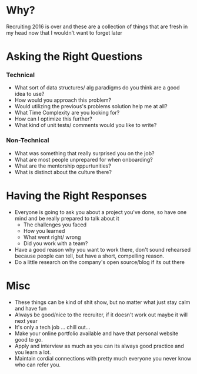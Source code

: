 # Why?

Recruiting 2016 is over and these are a collection of things that are fresh in my head now that I wouldn't want to forget later

# Asking the Right Questions

### Technical

* What sort of data structures/ alg paradigms do you think are a good idea to use?
* How would you approach this problem?
* Would utilizing the previous's problems solution help me at all?
* What Time Complexity are you looking for?
* How can I  optimize this further?
* What kind of unit tests/ comments would you like to write?

### Non-Technical

* What was something that really surprised you on the job?
* What are most people unprepared for when onboarding?
* What are the mentorship oppurtunities?
* What is distinct about the culture there?

# Having the Right Responses

* Everyone is going to ask you about a project you've done, so have one mind and be really prepared to talk about it
    * The challenges you faced
    * How you learned
    * What went right/ wrong
    * Did you work with a team?
* Have a good reason why you want to work there, don't sound rehearsed because people can tell, but have a short, compelling reason.
* Do a little research on the company's open source/blog if its out there

# Misc
* These things can be kind of shit show, but no matter what just stay calm and have fun
* Always be good/nice to the recruiter, if it doesn't work out maybe it will next year
* It's only a tech job ... chill out...
* Make your online portfolio available and have that personal website good to go.
* Apply and interview as much as you can its always good practice and you learn a lot.
* Maintain cordial connections with pretty much everyone you never know who can refer you.

